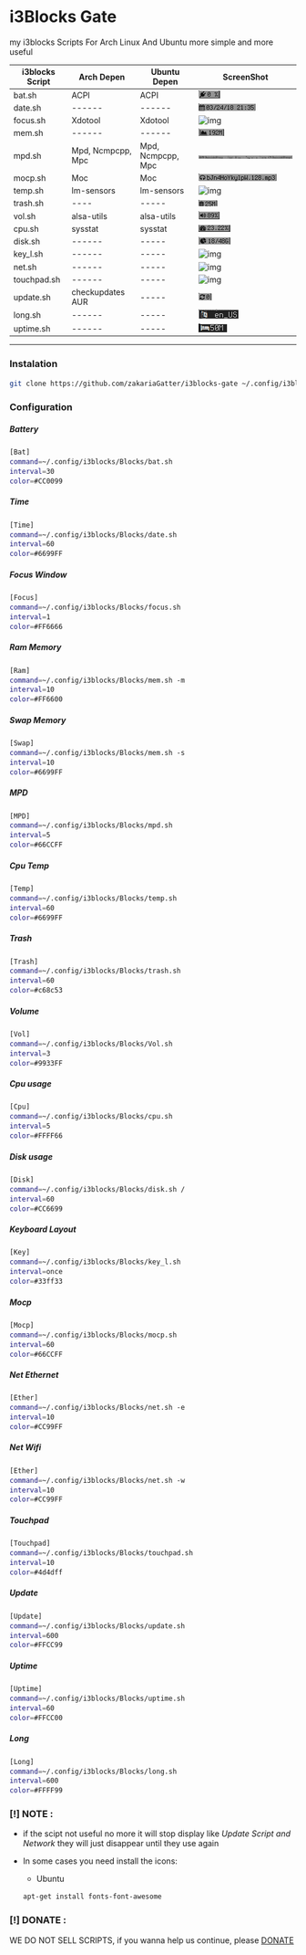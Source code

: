 # i3Blocks Gate 

my i3blocks Scripts For Arch Linux  And Ubuntu more simple and more useful 

| i3blocks Script | Arch Depen        | Ubuntu Depen     | ScreenShot |
|-----------------|-------------------|------------------|------------|
| bat.sh          | ACPI              | ACPI             | ![img](./screenshot/bat.png)
| date.sh         | ------            | ------           | ![img](./screenshot/date.png)
| focus.sh        | Xdotool           | Xdotool          | ![img](./screenshot/focus.png)
| mem.sh          | ------            | ------           | ![img](./screenshot/mem.png)
| mpd.sh          | Mpd, Ncmpcpp, Mpc | Mpd, Ncmpcpp, Mpc| ![img](./screenshot/mpd.png)
| mocp.sh         | Moc               | Moc              | ![img](./screenshot/mocp.png)
| temp.sh         | lm-sensors        | lm-sensors       | ![img](./screenshot/temp.png)
| trash.sh        | ----              | -----            | ![img](./screenshot/trash.png)
| vol.sh          | alsa-utils        | alsa-utils       | ![img](./screenshot/vol.png)
| cpu.sh          | sysstat           | sysstat          | ![img](./screenshot/cpu.png)
| disk.sh         | ------            | -----            | ![img](./screenshot/disk.png)
| key_l.sh        | ------            | -----            | ![img](./screenshot/key_layout.png)
| net.sh          | ------            | -----            | ![img](./screenshot/net.png)
| touchpad.sh     | ------            | -----            | ![img](./screenshot/touchpad.png)
| update.sh       | checkupdates AUR  | -----            | ![img](./screenshot/update.png)
| long.sh         | ------            | -----            | ![img](./screenshot/long.png)
| uptime.sh       | ------            | -----            | ![img](./screenshot/uptime.png)

---

### Instalation 

```bash 
git clone https://github.com/zakariaGatter/i3blocks-gate ~/.config/i3blocks/Blocks 
```

### Configuration 

##### Battery
```sh
[Bat]
command=~/.config/i3blocks/Blocks/bat.sh
interval=30
color=#CC0099
```

##### Time
```sh
[Time]
command=~/.config/i3blocks/Blocks/date.sh
interval=60
color=#6699FF
```

##### Focus Window
```sh
[Focus]
command=~/.config/i3blocks/Blocks/focus.sh
interval=1
color=#FF6666
```

##### Ram Memory
```sh
[Ram]
command=~/.config/i3blocks/Blocks/mem.sh -m
interval=10
color=#FF6600
```

##### Swap Memory
```sh
[Swap]
command=~/.config/i3blocks/Blocks/mem.sh -s
interval=10
color=#6699FF
```

##### MPD
```sh
[MPD]
command=~/.config/i3blocks/Blocks/mpd.sh
interval=5
color=#66CCFF
```

##### Cpu Temp
```sh
[Temp]
command=~/.config/i3blocks/Blocks/temp.sh
interval=60
color=#6699FF
```

##### Trash
```sh
[Trash]
command=~/.config/i3blocks/Blocks/trash.sh
interval=60
color=#c68c53
```

##### Volume
```sh
[Vol]
command=~/.config/i3blocks/Blocks/Vol.sh
interval=3
color=#9933FF
```

##### Cpu usage
```sh
[Cpu]
command=~/.config/i3blocks/Blocks/cpu.sh
interval=5
color=#FFFF66
```

##### Disk usage
```sh
[Disk]
command=~/.config/i3blocks/Blocks/disk.sh /
interval=60
color=#CC6699
```

##### Keyboard Layout
```sh
[Key]
command=~/.config/i3blocks/Blocks/key_l.sh
interval=once
color=#33ff33
```

##### Mocp
```sh
[Mocp]
command=~/.config/i3blocks/Blocks/mocp.sh
interval=60
color=#66CCFF
```

##### Net Ethernet
```sh
[Ether]
command=~/.config/i3blocks/Blocks/net.sh -e
interval=10
color=#CC99FF
```

##### Net Wifi
```sh
[Ether]
command=~/.config/i3blocks/Blocks/net.sh -w
interval=10
color=#CC99FF
```

##### Touchpad
```sh
[Touchpad]
command=~/.config/i3blocks/Blocks/touchpad.sh
interval=10
color=#4d4dff
```

##### Update
```sh
[Update]
command=~/.config/i3blocks/Blocks/update.sh
interval=600
color=#FFCC99
```

##### Uptime
```sh
[Uptime]
command=~/.config/i3blocks/Blocks/uptime.sh
interval=60
color=#FFCC00
```

##### Long
```sh
[Long]
command=~/.config/i3blocks/Blocks/long.sh
interval=600
color=#FFFF99
```

### [!] NOTE :
- if the scipt not useful no more it will stop display like _Update Script and Network_ they will just disappear until they use again

- In some cases you need install the icons:
  - Ubuntu
  ```bash
  apt-get install fonts-font-awesome
  ```

### [!] DONATE :
WE DO NOT SELL SCRIPTS, if you wanna help us continue, please [DONATE](https://www.paypal.me/ZGatter/10)

